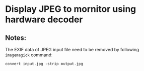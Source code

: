 Display JPEG to mornitor using hardware decoder
===============================================

Notes:
-----
The EXIF data of JPEG input file need to be removed by following ``imagemagick`` command:
```
convert input.jpg -strip output.jpg
```

